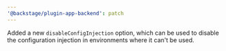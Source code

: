 ```yaml
---
'@backstage/plugin-app-backend': patch
---
```


Added a new `disableConfigInjection` option, which can be used to disable the configuration injection in environments where it can't be used.
